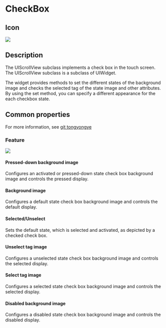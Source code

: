 # CheckBox

## Icon

![](img/3-3-3-img-01.png)

## Description

The UIScrollView subclass implements a check box in the touch screen. The UIScrollView subclass is a subclass of UIWidget.


The widget provides methods to set the different states of the background image and checks the selected tag of the state image and other attributes. By using the set method, you can specify a different appearance for the each checkbox state. 


## Common properties

For more information, see [git tongyongye](./../)

### Feature

![](img/3-3-3-img-02.png)

#### Pressed-down background image

Configures an activated or pressed-down state check box background image and controls the pressed display. 

#### Background image

Configures a default state check box background image and controls the default display. 

#### Selected/Unselect

Sets the default state, which is selected and activated, as depicted by a checked check box. 

#### Unselect tag image

Configures a unselected state check box background image and controls the selected display. 

#### Select tag image

Configures a selected state check box background image and controls the selected display. 

#### Disabled background image

Configures a disabled state check box background image and controls the disabled display. 